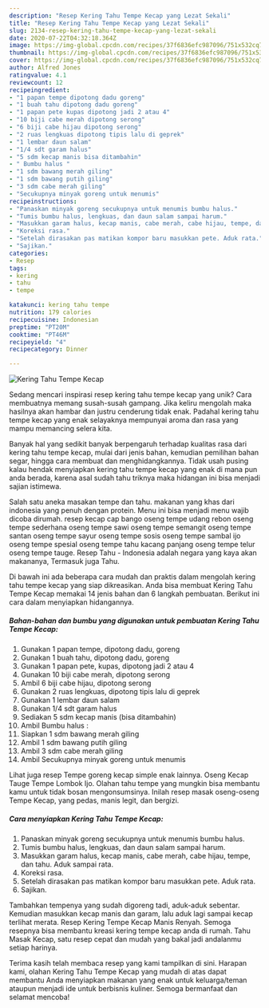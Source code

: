 ```yaml
---
description: "Resep Kering Tahu Tempe Kecap yang Lezat Sekali"
title: "Resep Kering Tahu Tempe Kecap yang Lezat Sekali"
slug: 2134-resep-kering-tahu-tempe-kecap-yang-lezat-sekali
date: 2020-07-22T04:32:18.364Z
image: https://img-global.cpcdn.com/recipes/37f6836efc987096/751x532cq70/kering-tahu-tempe-kecap-foto-resep-utama.jpg
thumbnail: https://img-global.cpcdn.com/recipes/37f6836efc987096/751x532cq70/kering-tahu-tempe-kecap-foto-resep-utama.jpg
cover: https://img-global.cpcdn.com/recipes/37f6836efc987096/751x532cq70/kering-tahu-tempe-kecap-foto-resep-utama.jpg
author: Alfred Jones
ratingvalue: 4.1
reviewcount: 12
recipeingredient:
- "1 papan tempe dipotong dadu goreng"
- "1 buah tahu dipotong dadu goreng"
- "1 papan pete kupas dipotong jadi 2 atau 4"
- "10 biji cabe merah dipotong serong"
- "6 biji cabe hijau dipotong serong"
- "2 ruas lengkuas dipotong tipis lalu di geprek"
- "1 lembar daun salam"
- "1/4 sdt garam halus"
- "5 sdm kecap manis bisa ditambahin"
- " Bumbu halus "
- "1 sdm bawang merah giling"
- "1 sdm bawang putih giling"
- "3 sdm cabe merah giling"
- "Secukupnya minyak goreng untuk menumis"
recipeinstructions:
- "Panaskan minyak goreng secukupnya untuk menumis bumbu halus."
- "Tumis bumbu halus, lengkuas, dan daun salam sampai harum."
- "Masukkan garam halus, kecap manis, cabe merah, cabe hijau, tempe, dan tahu. Aduk sampai rata."
- "Koreksi rasa."
- "Setelah dirasakan pas matikan kompor baru masukkan pete. Aduk rata."
- "Sajikan."
categories:
- Resep
tags:
- kering
- tahu
- tempe

katakunci: kering tahu tempe 
nutrition: 179 calories
recipecuisine: Indonesian
preptime: "PT20M"
cooktime: "PT46M"
recipeyield: "4"
recipecategory: Dinner

---
```



![Kering Tahu Tempe Kecap](https://img-global.cpcdn.com/recipes/37f6836efc987096/751x532cq70/kering-tahu-tempe-kecap-foto-resep-utama.jpg)

Sedang mencari inspirasi resep kering tahu tempe kecap yang unik? Cara membuatnya memang susah-susah gampang. Jika keliru mengolah maka hasilnya akan hambar dan justru cenderung tidak enak. Padahal kering tahu tempe kecap yang enak selayaknya mempunyai aroma dan rasa yang mampu memancing selera kita.

Banyak hal yang sedikit banyak berpengaruh terhadap kualitas rasa dari kering tahu tempe kecap, mulai dari jenis bahan, kemudian pemilihan bahan segar, hingga cara membuat dan menghidangkannya. Tidak usah pusing kalau hendak menyiapkan kering tahu tempe kecap yang enak di mana pun anda berada, karena asal sudah tahu triknya maka hidangan ini bisa menjadi sajian istimewa.

Salah satu aneka masakan tempe dan tahu. makanan yang khas dari indonesia yang penuh dengan protein. Menu ini bisa menjadi menu wajib dicoba dirumah. resep kecap cap bango oseng tempe udang rebon oseng tempe sederhana oseng tempe sawi oseng tempe semangit oseng tempe santan oseng tempe sayur oseng tempe sosis oseng tempe sambal ijo oseng tempe spesial oseng tempe tahu kacang panjang oseng tempe telur oseng tempe tauge. Resep Tahu - Indonesia adalah negara yang kaya akan makananya, Termasuk juga Tahu.


Di bawah ini ada beberapa cara mudah dan praktis dalam mengolah kering tahu tempe kecap yang siap dikreasikan. Anda bisa membuat Kering Tahu Tempe Kecap memakai 14 jenis bahan dan 6 langkah pembuatan. Berikut ini cara dalam menyiapkan hidangannya.

<!--inarticleads1-->

##### Bahan-bahan dan bumbu yang digunakan untuk pembuatan Kering Tahu Tempe Kecap:

1. Gunakan 1 papan tempe, dipotong dadu, goreng
1. Gunakan 1 buah tahu, dipotong dadu, goreng
1. Gunakan 1 papan pete, kupas, dipotong jadi 2 atau 4
1. Gunakan 10 biji cabe merah, dipotong serong
1. Ambil 6 biji cabe hijau, dipotong serong
1. Gunakan 2 ruas lengkuas, dipotong tipis lalu di geprek
1. Gunakan 1 lembar daun salam
1. Gunakan 1/4 sdt garam halus
1. Sediakan 5 sdm kecap manis (bisa ditambahin)
1. Ambil  Bumbu halus :
1. Siapkan 1 sdm bawang merah giling
1. Ambil 1 sdm bawang putih giling
1. Ambil 3 sdm cabe merah giling
1. Ambil Secukupnya minyak goreng untuk menumis


Lihat juga resep Tempe goreng kecap simple enak lainnya. Oseng Kecap Tauge Tempe Lombok Ijo. Olahan tahu tempe yang mungkin bisa membantu kamu untuk tidak bosan mengonsumsinya. Inilah resep masak oseng-oseng Tempe Kecap, yang pedas, manis legit, dan bergizi. 

<!--inarticleads2-->

##### Cara menyiapkan Kering Tahu Tempe Kecap:

1. Panaskan minyak goreng secukupnya untuk menumis bumbu halus.
1. Tumis bumbu halus, lengkuas, dan daun salam sampai harum.
1. Masukkan garam halus, kecap manis, cabe merah, cabe hijau, tempe, dan tahu. Aduk sampai rata.
1. Koreksi rasa.
1. Setelah dirasakan pas matikan kompor baru masukkan pete. Aduk rata.
1. Sajikan.


Tambahkan tempenya yang sudah digoreng tadi, aduk-aduk sebentar. Kemudian masukkan kecap manis dan garam, lalu aduk lagi sampai kecap terlihat merata. Resep Kering Tempe Kecap Manis Renyah. Semoga resepnya bisa membantu kreasi kering tempe kecap anda di rumah. Tahu Masak Kecap, satu resep cepat dan mudah yang bakal jadi andalanmu setiap harinya. 

Terima kasih telah membaca resep yang kami tampilkan di sini. Harapan kami, olahan Kering Tahu Tempe Kecap yang mudah di atas dapat membantu Anda menyiapkan makanan yang enak untuk keluarga/teman ataupun menjadi ide untuk berbisnis kuliner. Semoga bermanfaat dan selamat mencoba!
